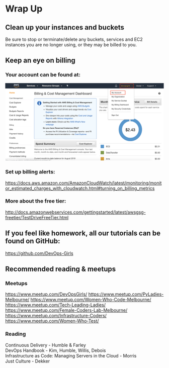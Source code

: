 # Wrap Up

## Clean up your instances and buckets

Be sure to stop or terminate/delete any buckets, services and EC2 instances you are no longer using, or they may be billed to you.

## Keep an eye on billing

### Your account can be found at:

![](images/YourAWSAccount.png)

### Set up billing alerts:
https://docs.aws.amazon.com/AmazonCloudWatch/latest/monitoring/monitor_estimated_charges_with_cloudwatch.html#turning_on_billing_metrics

### More about the free tier:
http://docs.amazonwebservices.com/gettingstarted/latest/awsgsg-freetier/TestDriveFreeTier.html

## If you feel like homework, all our tutorials can be found on GitHub:
https://github.com/DevOps-Girls

## Recommended reading & meetups

### Meetups

https://www.meetup.com/DevOpsGirls/
https://www.meetup.com/PyLadies-Melbourne/
https://www.meetup.com/Women-Who-Code-Melbourne/
https://www.meetup.com/Tech-Leading-Ladies/
https://www.meetup.com/Female-Coders-Lab-Melbourne/
https://www.meetup.com/Infrastructure-Coders/
https://www.meetup.com/Women-Who-Test/


### Reading

Continuous Delivery - Humble & Farley </br>
DevOps Handbook - Kim, Humble, Willis, Debois</br>
Infrastructure as Code: Managing Servers in the Cloud - Morris</br>
Just Culture - Dekker</br>
